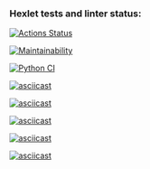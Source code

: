 ### Hexlet tests and linter status:
[![Actions Status](https://github.com/Ferliness/python-project-lvl1/workflows/hexlet-check/badge.svg)](https://github.com/Ferliness/python-project-lvl1/actions)


[![Maintainability](https://api.codeclimate.com/v1/badges/a99a88d28ad37a79dbf6/maintainability)](https://codeclimate.com/github/codeclimate/codeclimate/maintainability)

[![Python CI](https://github.com/Ferliness/python-project-lvl1/actions/workflows/pyci.yml/badge.svg)](https://github.com/Ferliness/python-project-lvl1/actions/workflows/pyci.yml)

[![asciicast](https://asciinema.org/a/502729.svg)](https://asciinema.org/a/502729)

[![asciicast](https://asciinema.org/a/3sTm7qxUGKJEueDdZS4NDUkz7.svg)](https://asciinema.org/a/3sTm7qxUGKJEueDdZS4NDUkz7)

[![asciicast](https://asciinema.org/a/tgUFgaN5sM3923Yn0yGnSYir0.svg)](https://asciinema.org/a/tgUFgaN5sM3923Yn0yGnSYir0)

[![asciicast](https://asciinema.org/a/P59ZMBOdghk1qtCcKygC71w7G.svg)](https://asciinema.org/a/P59ZMBOdghk1qtCcKygC71w7G)

[![asciicast](https://asciinema.org/a/uHQQluNE3ULzaWj0BStepYiv9.svg)](https://asciinema.org/a/uHQQluNE3ULzaWj0BStepYiv9)